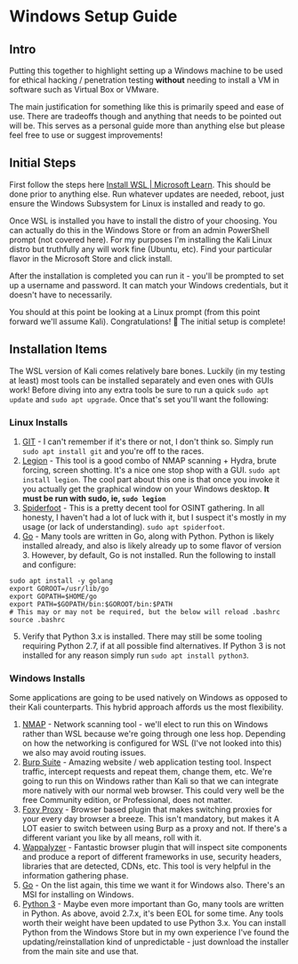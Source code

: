 # Windows Setup Guide

## Intro

Putting this together to highlight setting up a Windows machine to be used for ethical hacking / penetration testing **without** needing to install a VM in software such as Virtual Box or VMware.

The main justification for something like this is primarily speed and ease of use. There are tradeoffs though and anything that needs to be pointed out will be. This serves as a personal guide more than anything else but please feel free to use or suggest improvements!

## Initial Steps

First follow the steps here [Install WSL | Microsoft Learn](https://learn.microsoft.com/en-us/windows/wsl/install). This should be done prior to anything else. Run whatever updates are needed, reboot, just ensure the Windows Subsystem for Linux is installed and ready to go.

Once WSL is installed you have to install the distro of your choosing. You can actually do this in the Windows Store or from an admin PowerShell prompt (not covered here). For my purposes I'm installing the Kali Linux distro but truthfully any will work fine (Ubuntu, etc). Find your particular flavor in the Microsoft Store and click install. 

After the installation is completed you can run it - you'll be prompted to set up a username and password. It can match your Windows credentials, but it doesn't have to necessarily.

You should at this point be looking at a Linux prompt (from this point forward we'll assume Kali). Congratulations! 🎉 The initial setup is complete!

## Installation Items

The WSL version of Kali comes relatively bare bones. Luckily (in my testing at least) most tools can be installed separately and even ones with GUIs work! Before diving into any extra tools be sure to run a quick `sudo apt update` and `sudo apt upgrade`. Once that's set you'll want the following:

### Linux Installs
1. [GIT](https://git-scm.com/) - I can't remember if it's there or not, I don't think so. Simply run `sudo apt install git` and you're off to the races.
2. [Legion](https://github.com/GoVanguard/legion) - This tool is a good combo of NMAP scanning + Hydra, brute forcing, screen shotting. It's a nice one stop shop with a GUI. `sudo apt install legion`. The cool part about this one is that once you invoke it you actually get the graphical window on your Windows desktop. **It must be run with sudo, ie, `sudo legion`**
3. [Spiderfoot](https://github.com/smicallef/spiderfoot) - This is a pretty decent tool for OSINT gathering. In all honesty, I haven't had a lot of luck with it, but I suspect it's mostly in my usage (or lack of understanding). `sudo apt spiderfoot`.
4. [Go](https://go.dev/doc/install) - Many tools are written in Go, along with Python. Python is likely installed already, and also is likely already up to some flavor of version 3. However, by default, Go is not installed. Run the following to install and configure:

```
sudo apt install -y golang
export GOROOT=/usr/lib/go
export GOPATH=$HOME/go
export PATH=$GOPATH/bin:$GOROOT/bin:$PATH
# This may or may not be required, but the below will reload .bashrc
source .bashrc 
```
5. Verify that Python 3.x is installed. There may still be some tooling requiring Python 2.7, if at all possible find alternatives. If Python 3 is not installed for any reason simply run `sudo apt install python3`.

### Windows Installs
Some applications are going to be used natively on Windows as opposed to their Kali counterparts. This hybrid approach affords us the most flexibility. 

1. [NMAP](https://nmap.org/) - Network scanning tool - we'll elect to run this on Windows rather than WSL because we're going through one less hop. Depending on how the networking is configured for WSL (I've not looked into this) we also may avoid routing issues.
2. [Burp Suite](https://portswigger.net/burp) - Amazing website / web application testing tool. Inspect traffic, intercept requests and repeat them, change them, etc. We're going to run this on Windows rather than Kali so that we can integrate more natively with our normal web browser. This could very well be the free Community edition, or Professional, does not matter.
3. [Foxy Proxy](https://getfoxyproxy.org/) - Browser based plugin that makes switching proxies for your every day browser a breeze. This isn't mandatory, but makes it A LOT easier to switch between using Burp as a proxy and not. If there's a different variant you like by all means, roll with it.
4. [Wappalyzer](https://www.wappalyzer.com/apps/) - Fantastic browser plugin that will inspect site components and produce a report of different frameworks in use, security headers, libraries that are detected, CDNs, etc. This tool is very helpful in the information gathering phase.
5. [Go](https://go.dev/doc/install) - On the list again, this time we want it for Windows also. There's an MSI for installing on Windows.
6. [Python 3](https://www.python.org/downloads/) - Maybe even more important than Go, many tools are written in Python. As above, avoid 2.7.x, it's been EOL for some time. Any tools worth their weight have been updated to use Python 3.x. You can install Python from the Windows Store but in my own experience I've found the updating/reinstallation kind of unpredictable - just download the installer from the main site and use that.
